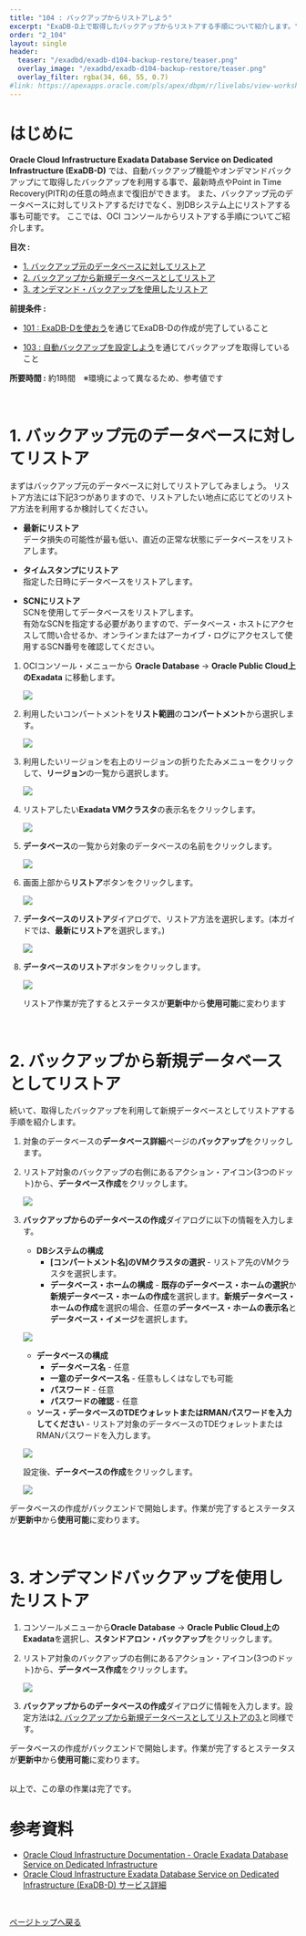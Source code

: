 ```yaml
---
title: "104 : バックアップからリストアしよう"
excerpt: "ExaDB-D上で取得したバックアップからリストアする手順について紹介します。"
order: "2_104"
layout: single
header:
  teaser: "/exadbd/exadb-d104-backup-restore/teaser.png"
  overlay_image: "/exadbd/exadb-d104-backup-restore/teaser.png"
  overlay_filter: rgba(34, 66, 55, 0.7)
#link: https://apexapps.oracle.com/pls/apex/dbpm/r/livelabs/view-workshop?wid=797
---
```


<a id="anchor0"></a>

# はじめに
**Oracle Cloud Infrastructure Exadata Database Service on Dedicated Infrastructure (ExaDB-D)** では、自動バックアップ機能やオンデマンドバックアップにて取得したバックアップを利用する事で、最新時点やPoint in Time Recovery(PITR)の任意の時点まで復旧ができます。
また、バックアップ元のデータベースに対してリストアするだけでなく、別DBシステム上にリストアする事も可能です。
ここでは、OCI コンソールからリストアする手順についてご紹介します。

**目次 :**
+ [1. バックアップ元のデータベースに対してリストア](#1-バックアップ元のデータベースに対してリストア)
+ [2. バックアップから新規データベースとしてリストア](#2-バックアップから新規データベースとしてリストア)
+ [3. オンデマンド・バックアップを使用したリストア](#3-オンデマンドバックアップを使用したリストア)

**前提条件 :**
+ [101 : ExaDB-Dを使おう](/ocitutorials/exadbd/exadb-d101-create-exadb-d)を通じてExaDB-Dの作成が完了していること

+ [103 : 自動バックアップを設定しよう](/ocitutorials/exadbd/exadb-d103-automatic-backup)を通じてバックアップを取得していること

**所要時間 :** 約1時間　※環境によって異なるため、参考値です

<BR>

# 1. バックアップ元のデータベースに対してリストア

まずはバックアップ元のデータベースに対してリストアしてみましょう。
リストア方法には下記3つがありますので、リストアしたい地点に応じてどのリストア方法を利用するか検討してください。

- **最新にリストア** <br>
データ損失の可能性が最も低い、直近の正常な状態にデータベースをリストアします。

- **タイムスタンプにリストア**<br>
指定した日時にデータベースをリストアします。

- **SCNにリストア**<br>
SCNを使用してデータベースをリストアします。<br>
有効なSCNを指定する必要がありますので、データベース・ホストにアクセスして問い合せるか、オンラインまたはアーカイブ・ログにアクセスして使用するSCN番号を確認してください。

1. OCIコンソール・メニューから **Oracle Database** → **Oracle Public Cloud上のExadata** に移動します。

    ![](2022-07-21-15-15-09.png)

1. 利用したいコンパートメントを**リスト範囲**の**コンパートメント**から選択します。

    ![](2022-11-15-16-30-05.png)

1. 利用したいリージョンを右上のリージョンの折りたたみメニューをクリックして、**リージョン**の一覧から選択します。

    ![](2022-11-15-16-32-47.png)

1.  リストアしたい**Exadata VMクラスタ**の表示名をクリックします。

    ![](2022-07-05-17-14-07.png)

1. **データベース**の一覧から対象のデータベースの名前をクリックします。

    ![](2022-09-28-17-08-55.png)

1. 画面上部から**リストア**ボタンをクリックします。

    ![](2022-09-28-17-09-23.png)

1. **データベースのリストア**ダイアログで、リストア方法を選択します。(本ガイドでは、**最新にリストア**を選択します。)

    ![](2022-09-28-17-09-48.png)

1. **データベースのリストア**ボタンをクリックします。

    ![](2022-09-28-17-10-08.png)

    リストア作業が完了するとステータスが**更新中**から**使用可能**に変わります


<BR>



# 2. バックアップから新規データベースとしてリストア

続いて、取得したバックアップを利用して新規データベースとしてリストアする手順を紹介します。

1. 対象のデータベースの**データベース詳細**ぺージの**バックアップ**をクリックします。

1. リストア対象のバックアップの右側にあるアクション・アイコン(3つのドット)から、**データベース作成**をクリックします。

    ![](2022-09-28-17-40-44.png)

<a id="anchor1"></a>

3. **バックアップからのデータベースの作成**ダイアログに以下の情報を入力します。
    + **DBシステムの構成**
        + **[コンパートメント名]のVMクラスタの選択** - リストア先のVMクラスタを選択します。
        + **データベース・ホームの構成** - **既存のデータベース・ホームの選択**か**新規データベース・ホームの作成**を選択します。**新規データベース・ホームの作成**を選択の場合、任意の**データベース・ホームの表示名**と**データベース・イメージ**を選択します。

    ![](2022-09-28-17-43-21.png)

    + **データベースの構成**
        + **データベース名** - 任意
        + **一意のデータベース名** - 任意もしくはなしでも可能
        + **パスワード** - 任意
        + **パスワードの確認** - 任意
    + **ソース・データベースのTDEウォレットまたはRMANパスワードを入力してください** - リストア対象のデータベースのTDEウォレットまたはRMANパスワードを入力します。

    ![](2022-09-28-17-45-27.png)

    設定後、**データベースの作成**をクリックします。

    ![](2022-09-28-17-45-55.png)

データベースの作成がバックエンドで開始します。作業が完了するとステータスが**更新中**から**使用可能**に変わります。

<BR>

# 3. オンデマンドバックアップを使用したリストア

1. コンソールメニューから**Oracle Database** → **Oracle Public Cloud上のExadata**を選択し、**スタンドアロン・バックアップ**をクリックします。

1. リストア対象のバックアップの右側にあるアクション・アイコン(3つのドット)から、**データベース作成**をクリックします。

    ![](2022-09-28-17-55-00.png)

1. **バックアップからのデータベースの作成**ダイアログに情報を入力します。設定方法は[2. バックアップから新規データベースとしてリストアの3.](#anchor1)と同様です。

データベースの作成がバックエンドで開始します。作業が完了するとステータスが**更新中**から**使用可能**に変わります。

<br>
以上で、この章の作業は完了です。

<a id="anchor11"></a>

# 参考資料
+ [Oracle Cloud Infrastructure Documentation - Oracle Exadata Database Service on Dedicated Infrastructure](https://docs.oracle.com/en-us/iaas/exadatacloud/index.html)
+ [Oracle Cloud Infrastructure Exadata Database Service on Dedicated Infrastructure (ExaDB-D) サービス詳細](https://speakerdeck.com/oracle4engineer/exadata-database-cloud-technical-detail)

<BR>

[ページトップへ戻る](#anchor0)
